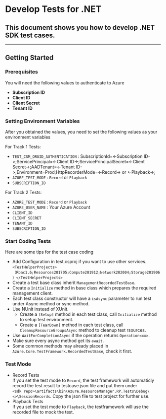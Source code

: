 # Develop Tests for .NET

## This document shows you how to develop .NET SDK test cases.

---

## Getting Started

### Prerequisites

You will need the following values to authenticate to Azure

-   **Subscription ID**
-   **Client ID**
-   **Client Secret**
-   **Tenant ID**

### Setting Environment Variables

After you obtained the values, you need to set the following values as your environment variables

For Track 1 Tests:

* `TEST_CSM_ORGID_AUTHENTICATION` : SubscriptionId=<-Subscription ID->;ServicePrincipal=<-Client ID->;ServicePrincipalSecret=<-Client Secret->;AADTenant=<-Tenant ID->;Environment=Prod;HttpRecorderMode=<-Record-> or <-Playback->;
* `AZURE_TEST_MODE` : `Record` or `Playback`
* `SUBSCRIPTION_ID`

For Track 2 Tests:

* `AZURE_TEST_MODE` : `Record` or `Playback`
* `AZURE_USER_NAME` : Your Azure Account
* `CLIENT_ID`
* `CLIENT_SECRET`
* `TENANT_ID`
* `SUBSCRIPTION_ID`

### Start Coding Tests
Here are some tips for the test case coding  
- Add Configuration in test.csproj if you want to use other services.
`<TestHelperProjects>（Rbac1.6;Resources201705;Compute201912;Network202004;Storage201906）</TestHelperProjects>`
- Create a test base class inherit `ManagementRecordedTestBase`.
- Create a `Initialize` method in base class which prepares the required management client.
- Each test class constructor will have a `isAsync` parameter to run test under Async method or sync method.  
- Use NUnit instead of XUnit.
  - Create a `[Setup]` method in each test class, call `Initialize` method to setup test environment.
  - Create a `[TearDown]` method in each test class, call `CleanupResourceGroupsAsync` method to cleanup test rsources.
- Use `WaitForCompletionAsync` if the operation returns `Operation<xx>`.  
- Make sure every async method get its `await`.
- Some common methods may already placed in `Azure.Core.TestFramework.RecordedTestBase`, check it first.

### Test Mode
- Record Tests  
If you set the test mode to `Record`, the test framework will automaticly record the test result to testcase.json file and put them under  
`<sdk repo>\artifacts\bin\Azure.ResourceManager.RP.Tests\Debug\<>\SessionRecords`. Copy the json file to test project for further use.
- Playback Tests  
If you set the test mode to `Playback`, the testframework will use the recorded file to mock the test.  